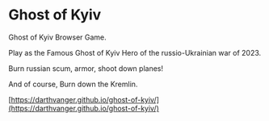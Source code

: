 # Ghost of Kyiv
Ghost of Kyiv Browser Game.

Play as the Famous Ghost of Kyiv Hero of the russio-Ukrainian war of 2023.

Burn russian scum, armor, shoot down planes!

And of course, Burn down the Kremlin.

[https://darthvanger.github.io/ghost-of-kyiv/](https://darthvanger.github.io/ghost-of-kyiv/)
